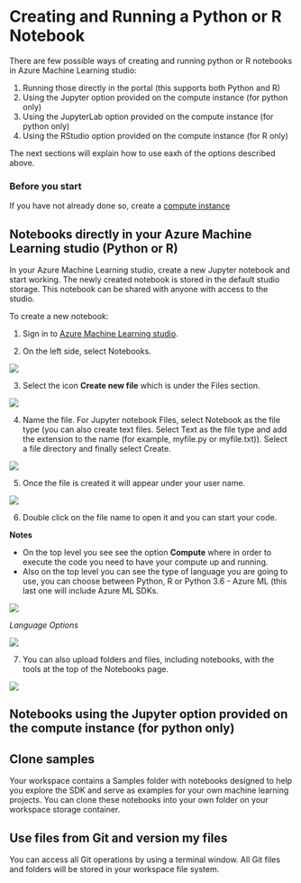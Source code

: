 # Creating and Running a Python or R Notebook

There are few possible ways of creating and running python or R notebooks in Azure Machine Learning studio:

1. Running those directly in the portal (this supports both Python and R)
2. Using the Jupyter option provided on the compute instance (for python only)
3. Using the JupyterLab option provided on the compute instance (for python only)
4. Using the RStudio option provided on the compute instance (for R only)

The next sections will explain how to use eaxh of the options described above.

### Before you start

If you have not already done so, create a [compute instance](https://github.com/felicity-borg/Getting-Started-On-Azure-ML/blob/main/Azure-ML-Studio.md)

## Notebooks directly in your Azure Machine Learning studio (Python or R)
In your Azure Machine Learning studio, create a new Jupyter notebook and start working. The newly created notebook is stored in the default studio storage. This notebook can be shared with anyone with access to the studio.

To create a new notebook:

1. Sign in to [Azure Machine Learning studio](https://ml.azure.com/).

2. On the left side, select Notebooks.

![](https://github.com/felicity-borg/Getting-Started-On-Azure-ML/blob/main/Images/create-new-notebook1.PNG)

3. Select the icon **Create new file** which is under the Files section.

![](https://github.com/felicity-borg/Getting-Started-On-Azure-ML/blob/main/Images/create-new-notebook2.PNG)

4. Name the file. For Jupyter notebook Files, select Notebook as the file type (you can also create text files. Select Text as the file type and add the extension to the name (for example, myfile.py or myfile.txt)). Select a file directory and finally select Create.

![](https://github.com/felicity-borg/Getting-Started-On-Azure-ML/blob/main/Images/create-new-notebook3.PNG)

5. Once the file is created it will appear under your user name.

![](https://github.com/felicity-borg/Getting-Started-On-Azure-ML/blob/main/Images/create-new-notebook4.PNG)

6. Double click on the file name to open it and you can start your code.

**Notes**
  * On the top level you see see the option **Compute** where in order to execute the code you need to have your compute up and running.
  * Also on the top level you can see the type of language you are going to use, you can choose between Python, R or Python 3.6 - Azure ML (this last one will include Azure ML SDKs.
  
 ![](https://github.com/felicity-borg/Getting-Started-On-Azure-ML/blob/main/Images/create-new-notebook5.PNG)
 
_Language Options_

![](https://github.com/felicity-borg/Getting-Started-On-Azure-ML/blob/main/Images/create-new-notebook6.PNG)


7. You can also upload folders and files, including notebooks, with the tools at the top of the Notebooks page. 

![](https://github.com/felicity-borg/Getting-Started-On-Azure-ML/blob/main/Images/create-new-notebook7.PNG)

## Notebooks using the Jupyter option provided on the compute instance (for python only)








## Clone samples
Your workspace contains a Samples folder with notebooks designed to help you explore the SDK and serve as examples for your own machine learning projects. You can clone these notebooks into your own folder on your workspace storage container.

## Use files from Git and version my files
You can access all Git operations by using a terminal window. All Git files and folders will be stored in your workspace file system.

